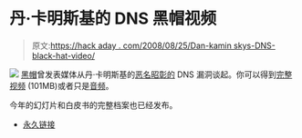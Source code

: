 # 丹·卡明斯基的 DNS 黑帽视频

> 原文:[https://hack aday . com/2008/08/25/Dan-kamin skys-DNS-black-hat-video/](https://hackaday.com/2008/08/25/dan-kaminskys-dns-black-hat-video/)

![](../Images/4ecdacc26d8cc8327b41e65f81bd1128.png)
[黑帽](http://www.mahalo.com/Black_Hat)曾发表媒体从丹·卡明斯基的[恶名昭彰的](http://www.hackaday.com/2008/08/06/black-hat-2008-dan-kaminsky-releases-dns-information/) DNS 漏洞谈起。你可以得到[完整视频](http://www.blackhat.com/presentations/bh-usa-08/Kaminsky/08_bhb_od2_slides.m4v) (101MB)或者只是[音频](http://www.blackhat.com/presentations/bh-usa-08/Kaminsky/08_bhb_od2.mp3)。

今年的幻灯片和白皮书的完整档案也已经发布。

*   [永久链接](http://www.blackhat.com/presentations/bh-usa-08/Kaminsky/08_bhb_od2_slides.m4v)